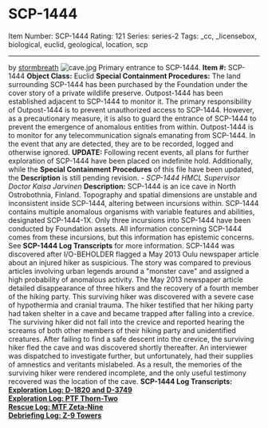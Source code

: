# SCP-1444
Item Number: SCP-1444
Rating: 121
Series: series-2
Tags: _cc, _licensebox, biological, euclid, geological, location, scp

---

by [stormbreath](/stormbreath)
![cave.jpg](https://scp-wiki.wdfiles.com/local--files/scp-1444/cave.jpg)
Primary entrance to SCP-1444.
**Item #:** SCP-1444
**Object Class:** Euclid
**Special Containment Procedures:** The land surrounding SCP-1444 has been purchased by the Foundation under the cover story of a private wildlife preserve. Outpost-1444 has been established adjacent to SCP-1444 to monitor it.
The primary responsibility of Outpost-1444 is to prevent unauthorized access to SCP-1444. However, as a precautionary measure, it is also to guard the entrance of SCP-1444 to prevent the emergence of anomalous entities from within.
Outpost-1444 is to monitor for any telecommunication signals emanating from SCP-1444. In the event that any are detected, they are to be recorded, logged and otherwise ignored.
**UPDATE:** Following recent events, all plans for further exploration of SCP-1444 have been placed on indefinite hold.
Additionally, while the **Special Containment Procedures** of this file have been updated, the **Description** is still pending revision.
_\- SCP-1444 HMCL Supervisor Doctor Kaisa Jarvinen_
**Description:** SCP-1444 is an ice cave in North Ostrobothnia, Finland. Topography and spatial dimensions are unstable and inconsistent inside SCP-1444, altering between incursions within. SCP-1444 contains multiple anomalous organisms with variable features and abilities, designated SCP-1444-1X.
Only three incursions into SCP-1444 have been conducted by Foundation assets. All information concerning SCP-1444 comes from these incursions, but this information has epistemic concerns. See **SCP-1444 Log Transcripts** for more information.
SCP-1444 was discovered after I/O-BEHOLDER flagged a May 2013 Oulu newspaper article about an injured hiker as suspicious. The story was compared to previous articles involving urban legends around a "monster cave" and assigned a high probability of anomalous activity.
The May 2013 newspaper article detailed disappearance of three hikers and the recovery of a fourth member of the hiking party. This surviving hiker was discovered with a severe case of hypothermia and cranial trauma. The hiker testified that her hiking party had taken shelter in a cave and became trapped after falling into a crevice.
The surviving hiker did not fall into the crevice and reported hearing the screams of both other members of their hiking party and unidentified creatures. After failing to find a safe descent into the crevice, the surviving hiker fled the cave and was discovered shortly thereafter.
An interviewer was dispatched to investigate further, but unfortunately, had their supplies of amnestics and veritants mislabeled. As a result, the memories of the surviving hiker were rendered incomplete, and the only useful testimony recovered was the location of the cave.
**SCP-1444 Log Transcripts:**  
**[Exploration Log: D-1820 and D-3749](/scp-1444-exploration-log-1)**  
**[Exploration Log: PTF Thorn-Two](/scp-1444-exploration-log-2)**  
**[Rescue Log: MTF Zeta-Nine](/scp-1444-rescue-log)**  
**[Debriefing Log: Z-9 Towers](/scp-1444-debriefing-log)**